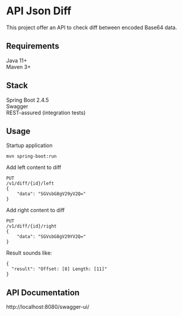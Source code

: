 # API Json Diff
This project offer an API to check diff between encoded Base64 data.

## Requirements
Java 11+ \
Maven 3+

## Stack
Spring Boot 2.4.5 \
Swagger \
REST-assured (integration tests)

## Usage
Startup application
```
mvn spring-boot:run
```

Add left content to diff
```
PUT 
/v1/diff/{id}/left 
{
	"data": "SGVsbG8gV29yV2Q="
}
```
Add right content to diff
```
PUT 
/v1/diff/{id}/right 
{
	"data": "SGVsbG8gV29YV2Q="
}
```
Result sounds like: 
```
{
  "result": "Offset: [8] Length: [11]"
}
```

## API Documentation
http://localhost:8080/swagger-ui/
